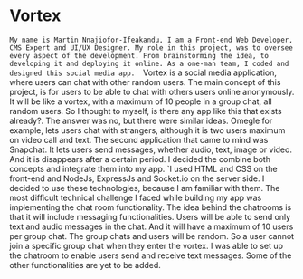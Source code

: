 # Vortex
  `My name is Martin Nnajiofor-Ifeakandu, I am a Front-end Web Developer, CMS
Expert and UI/UX Designer. My role in this project, was to oversee every aspect
of the development. From brainstorming the idea, to developing it and
deploying it online. As a one-man team, I coded and designed this social
media app. 
  `Vortex is a social media application, where users can chat with other random users. 
The main concept of this project, is for users to be able to chat with others
users online anonymously. It will be like a vortex, with a maximum of 10 people
in a group chat, all random users. So I thought to myself, is there any app
like this that exists already?. The answer was no, but there were similar
ideas. Omegle for example, lets users chat with strangers, although it is two
users maximum on video call and text. The second application that came to mind
was Snapchat. It lets users send messages, whether audio, text, image or
video. And it is disappears after a certain period. I decided the combine both
concepts and integrate them into my app.
	`I used HTML and CSS on the front-end and NodeJs, ExpressJs and Socket.io on the server side. I decided to use
these technologies, because I am familiar with them. The most difficult technical challenge I faced while building my app was implementing the chat room functionality. The idea behind the chatrooms
is that it will include messaging functionalities. Users will be able to send
only text and audio messages in the chat. And it will have a maximum of 10 users
per group chat. The group chats and users will be random. So a user cannot join a
specific group chat when they enter the vortex. I was able to set up the chatroom
to enable users send and receive text messages. Some of the other functionalities
are yet to be added.

